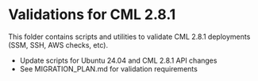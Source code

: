 # Validations for CML 2.8.1

This folder contains scripts and utilities to validate CML 2.8.1 deployments (SSM, SSH, AWS checks, etc).

- Update scripts for Ubuntu 24.04 and CML 2.8.1 API changes
- See MIGRATION_PLAN.md for validation requirements
